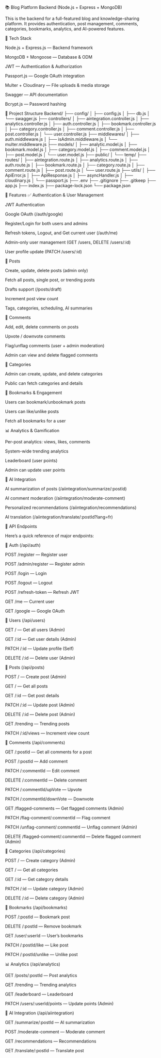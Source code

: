 📚 Blog Platform Backend (Node.js + Express + MongoDB)

This is the backend for a full-featured blog and knowledge-sharing platform.
It provides authentication, post management, comments, categories, bookmarks, analytics, and AI-powered features.

🚀 Tech Stack

Node.js + Express.js — Backend framework

MongoDB + Mongoose — Database & ODM

JWT — Authentication & Authorization

Passport.js — Google OAuth integration

Multer + Cloudinary — File uploads & media storage

Swagger — API documentation

Bcrypt.js — Password hashing

📂 Project Structure
Backend/
├── config/
│   ├── config.js
│   ├── db.js
│   └── swagger.js
├── controllers/
│   ├── aintegration.controller.js
│   ├── analytics.controller.js
│   ├── auth.controller.js
│   ├── bookmark.controller.js
│   ├── category.controller.js
│   ├── comment.controller.js
│   ├── post.controller.js
│   └── user.controller.js
├── middlewares/
│   ├── auth.middleware.js
│   ├── isAdmin.middleware.js
│   └── multer.middleware.js
├── models/
│   ├── analytic.model.js
│   ├── bookmark.model.js
│   ├── category.model.js
│   ├── comment.model.js
│   ├── post.model.js
│   └── user.model.js
├── public/
│   └── temp/
├── routes/
│   ├── aintegration.route.js
│   ├── analytics.route.js
│   ├── auth.route.js
│   ├── bookmark.route.js
│   ├── category.route.js
│   ├── comment.route.js
│   ├── post.route.js
│   └── user.route.js
├── utils/
│   ├── ApiError.js
│   ├── ApiResponse.js
│   ├── asyncHandler.js
│   ├── cloudinary.js
│   └── passport.js
├── .env
├── .gitignore
├── .gitkeep
├── app.js
├── index.js
├── package-lock.json
└── package.json


🔑 Features
✅ Authentication & User Management

JWT Authentication

Google OAuth (/auth/google)

Register/Login for both users and admins

Refresh tokens, Logout, and Get current user (/auth/me)

Admin-only user management (GET /users, DELETE /users/:id)

User profile update (PATCH /users/:id)

📝 Posts

Create, update, delete posts (admin only)

Fetch all posts, single post, or trending posts

Drafts support (/posts/draft)

Increment post view count

Tags, categories, scheduling, AI summaries

💬 Comments

Add, edit, delete comments on posts

Upvote / downvote comments

Flag/unflag comments (user + admin moderation)

Admin can view and delete flagged comments

📂 Categories

Admin can create, update, and delete categories

Public can fetch categories and details

🔖 Bookmarks & Engagement

Users can bookmark/unbookmark posts

Users can like/unlike posts

Fetch all bookmarks for a user

📊 Analytics & Gamification

Per-post analytics: views, likes, comments

System-wide trending analytics

Leaderboard (user points)

Admin can update user points

🤖 AI Integration

AI summarization of posts (/aiintegration/summarize/:postId)

AI comment moderation (/aiintegration/moderate-comment)

Personalized recommendations (/aiintegration/recommendations)

AI translation (/aiintegration/translate/:postId?lang=fr)

📡 API Endpoints

Here’s a quick reference of major endpoints:

🔐 Auth (/api/auth)

POST /register — Register user

POST /admin/register — Register admin

POST /login — Login

POST /logout — Logout

POST /refresh-token — Refresh JWT

GET /me — Current user

GET /google — Google OAuth

👤 Users (/api/users)

GET / — Get all users (Admin)

GET /:id — Get user details (Admin)

PATCH /:id — Update profile (Self)

DELETE /:id — Delete user (Admin)

📝 Posts (/api/posts)

POST / — Create post (Admin)

GET / — Get all posts

GET /:id — Get post details

PATCH /:id — Update post (Admin)

DELETE /:id — Delete post (Admin)

GET /trending — Trending posts

PATCH /:id/views — Increment view count

💬 Comments (/api/comments)

GET /:postId — Get all comments for a post

POST /:postId — Add comment

PATCH /:commentId — Edit comment

DELETE /:commentId — Delete comment

PATCH /:commentId/upVote — Upvote

PATCH /:commentId/downVote — Downvote

GET /flagged-comments — Get flagged comments (Admin)

PATCH /flag-comment/:commentId — Flag comment

PATCH /unflag-comment/:commentId — Unflag comment (Admin)

DELETE /flagged-comment/:commentId — Delete flagged comment (Admin)

📂 Categories (/api/categories)

POST / — Create category (Admin)

GET / — Get all categories

GET /:id — Get category details

PATCH /:id — Update category (Admin)

DELETE /:id — Delete category (Admin)

🔖 Bookmarks (/api/bookmarks)

POST /:postId — Bookmark post

DELETE /:postId — Remove bookmark

GET /user/:userId — User’s bookmarks

PATCH /:postId/like — Like post

PATCH /:postId/unlike — Unlike post

📊 Analytics (/api/analytics)

GET /posts/:postId — Post analytics

GET /trending — Trending analytics

GET /leaderboard — Leaderboard

PATCH /users/:userId/points — Update points (Admin)

🤖 AI Integration (/api/aiintegration)

GET /summarize/:postId — AI summarization

POST /moderate-comment — Moderate comment

GET /recommendations — Recommendations

GET /translate/:postId — Translate post

